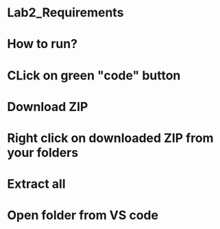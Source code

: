 # Lab2_Requirements
# How to run?
# CLick on green "code" button
# Download ZIP
# Right click on downloaded ZIP from your folders 
# Extract all
# Open folder from VS code
